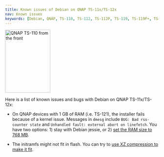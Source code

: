 ```yaml
---
title: Known issues of Debian on QNAP TS-11x/TS-12x
nav: Known issues
keywords: [Debian, QNAP, TS-110, TS-112, TS-112P, TS-119, TS-119P+, TS-120, TS-121, bugs, issues, defects]
---
```


<div class="right">
<img src = "../images/r_qnap_ts110.jpg" class="border" alt="QNAP TS-110 from the front" width="148" height="206" />
</div>

Here is a list of known issues and bugs with Debian on QNAP TS-11x/TS-12x:

* On QNAP devices with 1 GB of RAM (i.e. TS-121), the installer fails
because of a kernel issue.  Messages in `dmesg` include `BUG: Bad
rss-counter state` and `Unhandled fault: external abort on linefetch`.
You have two options: 1) stay with Debian jessie, or 2) [set the RAM
size to 768 MB](https://blog.spblinux.de/2018/09/debian-with-btrfs-on-qnap-11x-21x-kirkwood/).

* The initramfs might not fit in flash.  You can try to [use XZ
compression to make it fit](../troubleshooting/#ramdisk-space).

